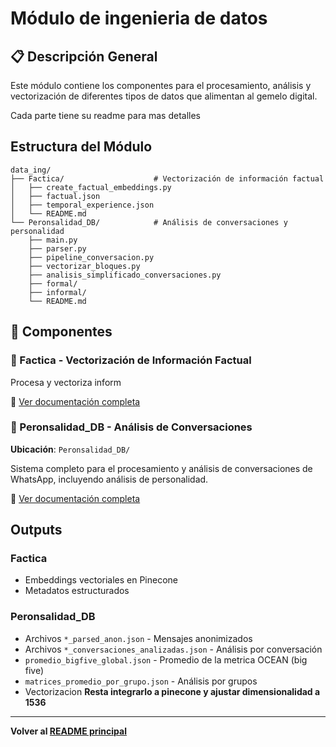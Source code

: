 # Módulo de ingenieria de datos

## 📋 Descripción General

Este módulo contiene los componentes para el procesamiento, análisis y vectorización de diferentes tipos de datos que alimentan al gemelo digital.

Cada parte tiene su readme para mas detalles
## Estructura del Módulo

```
data_ing/
├── Factica/                    # Vectorización de información factual
│   ├── create_factual_embeddings.py
│   ├── factual.json
│   ├── temporal_experience.json
│   └── README.md
└── Peronsalidad_DB/            # Análisis de conversaciones y personalidad
    ├── main.py
    ├── parser.py
    ├── pipeline_conversacion.py
    ├── vectorizar_bloques.py
    ├── analisis_simplificado_conversaciones.py
    ├── formal/
    ├── informal/
    └── README.md
```

## 📁 Componentes

### 🔧 Factica - Vectorización de Información Factual

Procesa y vectoriza inform

📖 [Ver documentación completa](Factica/README.md)

### 🧠 Peronsalidad_DB - Análisis de Conversaciones
**Ubicación**: `Peronsalidad_DB/`

Sistema completo para el procesamiento y análisis de conversaciones de WhatsApp, incluyendo análisis de personalidad.



📖 [Ver documentación completa](Peronsalidad_DB/README.md)


##  Outputs

### Factica
- Embeddings vectoriales en Pinecone
- Metadatos estructurados

### Peronsalidad_DB
- Archivos `*_parsed_anon.json` - Mensajes anonimizados
- Archivos `*_conversaciones_analizadas.json` - Análisis por conversación
- `promedio_bigfive_global.json` - Promedio de la metrica OCEAN (big five)
- `matrices_promedio_por_grupo.json` - Análisis por grupos
- Vectorizacion
  **Resta integrarlo a pinecone y ajustar dimensionalidad a 1536**


---

**Volver al [README principal](../README.md)** 